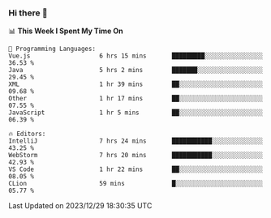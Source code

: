### Hi there 👋

<!--
**asdf12303116/asdf12303116** is a ✨ _special_ ✨ repository because its `README.md` (this file) appears on your GitHub profile.

Here are some ideas to get you started:

- 🔭 I’m currently working on ...
- 🌱 I’m currently learning ...
- 👯 I’m looking to collaborate on ...
- 🤔 I’m looking for help with ...
- 💬 Ask me about ...
- 📫 How to reach me: ...
- 😄 Pronouns: ...
- ⚡ Fun fact: ...
-->

<!--START_SECTION:waka-->
📊 **This Week I Spent My Time On** 

```text
💬 Programming Languages: 
Vue.js                   6 hrs 15 mins       █████████░░░░░░░░░░░░░░░░   36.53 % 
Java                     5 hrs 2 mins        ███████░░░░░░░░░░░░░░░░░░   29.45 % 
XML                      1 hr 39 mins        ██░░░░░░░░░░░░░░░░░░░░░░░   09.68 % 
Other                    1 hr 17 mins        ██░░░░░░░░░░░░░░░░░░░░░░░   07.55 % 
JavaScript               1 hr 5 mins         ██░░░░░░░░░░░░░░░░░░░░░░░   06.39 % 

🔥 Editors: 
IntelliJ                 7 hrs 24 mins       ███████████░░░░░░░░░░░░░░   43.25 % 
WebStorm                 7 hrs 20 mins       ███████████░░░░░░░░░░░░░░   42.93 % 
VS Code                  1 hr 22 mins        ██░░░░░░░░░░░░░░░░░░░░░░░   08.05 % 
CLion                    59 mins             █░░░░░░░░░░░░░░░░░░░░░░░░   05.77 % 
```


 Last Updated on 2023/12/29 18:30:35 UTC
<!--END_SECTION:waka-->

